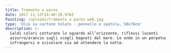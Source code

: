 ```yaml
---
title: Tramonto a paros
date: 2017-11-13T14:40:18.976Z
Painting: /uploads/tramonto a paros web.jpg
type: 'Olio su cartone telato - pennello e spatola, 50x70cm'
description: >-
  Caldi colori catturano lo sguardo all’orizzonte, riflessi lucenti
  azzurro/arancio sugli scogli bagnati dal mare. Le onde in un perpetuo
  infrangersi e scivolare via ad attendere la notte.
---
```


